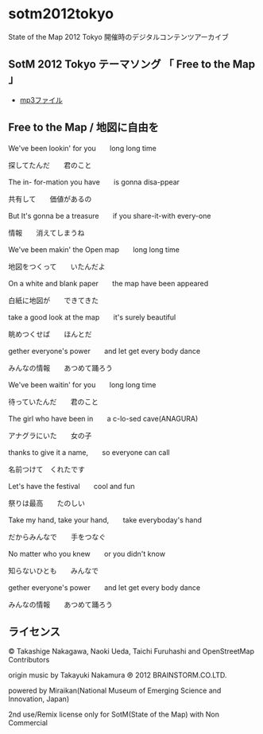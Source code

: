 # sotm2012tokyo
State of the Map 2012 Tokyo 開催時のデジタルコンテンツアーカイブ

## SotM 2012 Tokyo テーマソング 「 Free to the Map 」
* [mp3ファイル](https://github.com/osmfj/sotm2012tokyo/tree/main/music4SotM2012)


## Free to the Map / 地図に自由を

We've been lookin' for you　　long long time

探してたんだ　　君のこと


The in- for-mation you have　　is gonna disa-ppear

共有して　　価値があるの


But It's gonna be a treasure　　if you share-it-with every-one

情報　　消えてしまうね


We've been makin' the Open map　　long long time

地図をつくって　　いたんだよ


On a white and blank paper　　the map have been appeared

白紙に地図が　　できてきた


take a good look at the map　　it's surely beautiful

眺めつくせば　　ほんとだ


gether everyone's power　　and let get every body dance

みんなの情報　　あつめて踊ろう



We've been waitin' for you　　long long time

待っていたんだ　　君のこと


The girl who have been in　　a c-lo-sed cave(ANAGURA)

アナグラにいた　　女の子


thanks to give it a name,　　so everyone can call

名前つけて　くれたです


Let's have the festival　　cool and fun

祭りは最高　　たのしい


Take my hand, take your hand,　　take everyboday's hand

だからみんなで　　手をつなぐ


No matter who you knew　　or you didn't know

知らないひとも　　みんなで


gether everyone's power　　and let get every body dance

みんなの情報　　あつめて踊ろう


## ライセンス
© Takashige Nakagawa, Naoki Ueda, Taichi Furuhashi and OpenStreetMap Contributors

origin music by Takayuki Nakamura ℗ 2012 BRAINSTORM.CO.LTD.

powered by Miraikan(National Museum of Emerging Science and Innovation, Japan)

2nd use/Remix license only for SotM(State of the Map) with Non Commercial

